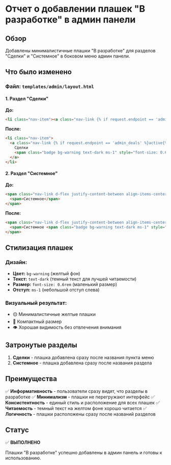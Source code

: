 # Отчет о добавлении плашек "В разработке" в админ панели

## Обзор
Добавлены минималистичные плашки "В разработке" для разделов "Сделки" и "Системное" в боковом меню админ панели.

## Что было изменено

### Файл: `templates/admin/layout.html`

#### 1. Раздел "Сделки"
**До:**
```html
<li class="nav-item"><a class="nav-link {% if request.endpoint == 'admin_deals' %}active{% endif %}" href="{{ url_for('admin_deals') }}">Сделки</a></li>
```

**После:**
```html
<li class="nav-item">
  <a class="nav-link {% if request.endpoint == 'admin_deals' %}active{% endif %}" href="{{ url_for('admin_deals') }}">
    Сделки
    <span class="badge bg-warning text-dark ms-1" style="font-size: 0.6rem;">В разработке</span>
  </a>
</li>
```

#### 2. Раздел "Системное"
**До:**
```html
<span class="nav-link d-flex justify-content-between align-items-center">
  <span>Системное</span>
</span>
```

**После:**
```html
<span class="nav-link d-flex justify-content-between align-items-center">
  <span>Системное <span class="badge bg-warning text-dark ms-1" style="font-size: 0.6rem;">В разработке</span></span>
</span>
```

## Стилизация плашек

### Дизайн:
- **Цвет:** `bg-warning` (желтый фон)
- **Текст:** `text-dark` (темный текст для лучшей читаемости)
- **Размер:** `font-size: 0.6rem` (маленький размер)
- **Отступ:** `ms-1` (небольшой отступ слева)

### Визуальный результат:
- 🟡 Минималистичные желтые плашки
- 📏 Компактный размер
- 👁️ Хорошая видимость без отвлечения внимания

## Затронутые разделы

1. **Сделки** - плашка добавлена сразу после названия пункта меню
2. **Системное** - плашка добавлена сразу после названия раздела

## Преимущества

✅ **Информативность** - пользователи сразу видят, что разделы в разработке
✅ **Минимализм** - плашки не перегружают интерфейс
✅ **Консистентность** - единый стиль и расположение для всех плашек
✅ **Читаемость** - темный текст на желтом фоне хорошо читается
✅ **Логичность** - плашки расположены сразу после названий разделов

## Статус
✅ **ВЫПОЛНЕНО**

Плашки "В разработке" успешно добавлены в админ панель и готовы к использованию. 